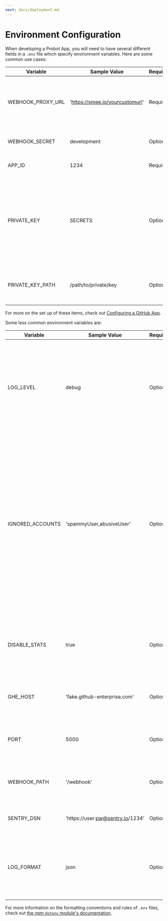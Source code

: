 ```yaml
---
next: docs/deployment.md
---
```


# Environment Configuration

When developing a Probot App, you will need to have several different fields in a `.env` file which specify environment variables. Here are some common use cases:

Variable | Sample Value | Required | Description
---|---|---|---
WEBHOOK_PROXY_URL | 'https://smee.io/yourcustomurl'| Required | Allows your local development environment to receive GitHub webhook events. Go to https://smee.io/new to get started.
WEBHOOK_SECRET | development | Optional | The webhook secret used when creating a GitHub App
APP_ID | 1234 | Required | The App ID assigned to your GitHub App
PRIVATE_KEY | SECRETS | Optional | Private key; however, this variable is optional, if it is not present Probot will look in your project's directory for the private key, specifically a file ending in `.pem`. Having a private key somewhere _is_ necessary to run your Probot App.
PRIVATE_KEY_PATH | /path/to/private/key | Optional | Path to your private key, a `.pem` file. This is only necessary if your private key is not in your project directory.

For more on the set up of these items, check out [Configuring a GitHub App](https://probot.github.io/docs/development/#configuring-a-github-app).

Some less common environment variables are:

Variable | Sample Value | Required | Description
---|---|---|---
LOG_LEVEL | debug | Optional | The default log level is `info`, but you can also change it to `trace`, `debug`, or `warn`. This affects the verbosity of the logging Probot provides when running your app.
IGNORED_ACCOUNTS | 'spammyUser,abusiveUser' | Optional | Specific to the probot/stats endpoint which fuels the data about each Probot App for our website. By marking an account as ignored, that account will not be included in data collected on the website. The primary use case for this is spammy or abusive users that the GitHub API sends us but who 404.
DISABLE_STATS | true | Optional | Allows for Probot Apps to opt out of inclusion in the /stats endpoint which gathers data about each app.
GHE_HOST | 'fake.github-enterprise.com' | Optional | Allows for a Probot App to be run on a GitHub Enterprise instance.
PORT | 5000 | Optional | The port on which Probot will start a local server on. By default, this is 3000.
WEBHOOK_PATH | '/webhook' | Optional | The URL path which will recieve webhooks. By default, this is `'/'`.
SENTRY_DSN | 'https://user:pw@sentry.io/1234' | Optional | Logs all errors to [Sentry](https://sentry.io/) for error tracking.
LOG_FORMAT | json |  Optional | By default, logs are formatted for readability in development. If you intend to drain logs to a logging service, use this option.


For more information on the formatting conventions and rules of `.env` files, check out [the npm `dotenv` module's documentation](https://www.npmjs.com/package/dotenv#rules).
